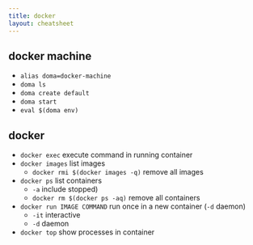 ```yaml
---
title: docker
layout: cheatsheet
---
```

## docker machine
- `alias doma=docker-machine`
- `doma ls`
- `doma create default`
- `doma start`
- `eval $(doma env)`

## docker
- `docker exec` execute command in running container
- `docker images` list images
  - `docker rmi $(docker images -q)` remove all images
- `docker ps` list containers
  - `-a` include stopped)
  - `docker rm $(docker ps -aq)` remove all containers
- `docker run IMAGE COMMAND` run once in a new container (`-d` daemon)
  - `-it` interactive
  - `-d` daemon
- `docker top` show processes in container
